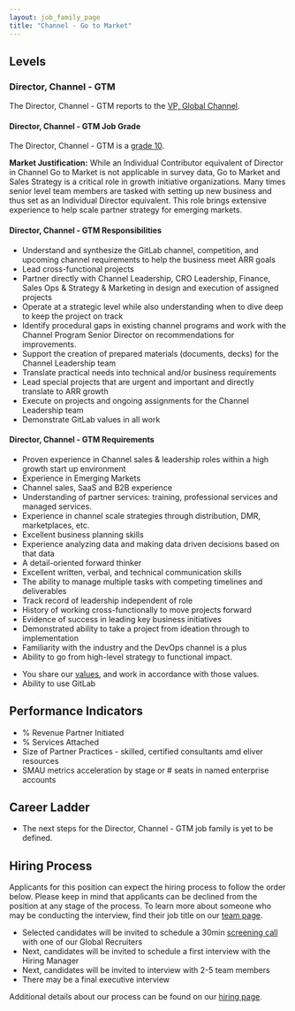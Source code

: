 ```yaml
---
layout: job_family_page
title: "Channel - Go to Market"
---
```


## Levels

### Director, Channel - GTM

The Director, Channel - GTM reports to the [VP, Global Channel](/job-families/sales/vp-of-global-channels/).

#### Director, Channel - GTM Job Grade

The Director, Channel - GTM is a [grade 10](/handbook/total-rewards/compensation/compensation-calculator/#gitlab-job-grades).

**Market Justification:** While an Individual Contributor equivalent of Director in Channel Go to Market is not applicable in survey data, Go to Market and Sales Strategy is a critical role in growth initiative organizations. Many times senior level team members are tasked with setting up new business and thus set as an Individual Director equivalent. This role brings extensive experience to help scale partner strategy for emerging markets. 

#### Director, Channel - GTM Responsibilities 

* Understand and synthesize the GitLab channel, competition, and upcoming channel requirements to help the business meet ARR goals 
* Lead cross-functional projects 
* Partner directly with Channel Leadership, CRO Leadership, Finance, Sales Ops & Strategy & Marketing in design and execution of assigned projects 
* Operate at a strategic level while also understanding when to dive deep to keep the project on track
* Identify procedural gaps in existing channel programs and work with the Channel Program Senior Director on recommendations for improvements. 
* Support the creation of prepared materials (documents, decks) for the Channel Leadership team 
* Translate practical needs into technical and/or business requirements
* Lead special projects that are urgent and important and directly translate to ARR growth
* Execute on projects and ongoing assignments for the Channel Leadership team 
* Demonstrate GitLab values in all work

#### Director, Channel - GTM Requirements

* Proven experience in Channel sales & leadership roles within a high growth start up environment 
* Experience in Emerging Markets 
* Channel sales, SaaS and B2B experience 
* Understanding of partner services: training, professional services and managed services.
* Experience in channel scale strategies through distribution, DMR, marketplaces, etc.
* Excellent business planning skills
* Experience analyzing data and making data driven decisions based on that data 
* A detail-oriented forward thinker
* Excellent written, verbal, and technical communication skills
* The ability to manage multiple tasks with competing timelines and deliverables
* Track record of leadership independent of role
* History of working cross-functionally to move projects forward
* Evidence of success in leading key business initiatives
* Demonstrated ability to take a project from ideation through to implementation
* Familiarity with the industry and the DevOps channel is a plus
* Ability to go from high-level strategy to functional impact.
- You share our [values](/handbook/values/), and work in accordance with those values.
- Ability to use GitLab

## Performance Indicators

- % Revenue Partner Initiated
- % Services Attached
- Size of Partner Practices - skilled, certified consultants amd eliver resources
- SMAU metrics acceleration by stage or # seats in named enterprise accounts 

## Career Ladder

* The next steps for the Director, Channel - GTM job family is yet to be defined.

## Hiring Process

Applicants for this position can expect the hiring process to follow the order below. Please keep in mind that applicants can be declined from the position at any stage of the process. To learn more about someone who may be conducting the interview, find their job title on our [team page](/company/team).

- Selected candidates will be invited to schedule a 30min [screening call](/handbook/hiring/interviewing/#screening-call) with one of our Global Recruiters
- Next, candidates will be invited to schedule a first interview with the Hiring Manager
- Next, candidates will be invited to interview with 2-5 team members
- There may be a final executive interview 

Additional details about our process can be found on our [hiring page](/handbook/hiring/).
